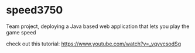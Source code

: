 # speed3750
Team project, deploying a Java based web application that lets you play the game speed 

check out this tutorial: https://www.youtube.com/watch?v=_vqvvcsodSg
